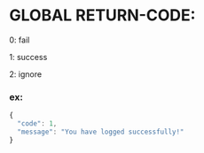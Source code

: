# GLOBAL RETURN-CODE:
0: fail

1: success

2: ignore


### ex:

```javascript
{
  "code": 1,
  "message": "You have logged successfully!"
}
```
